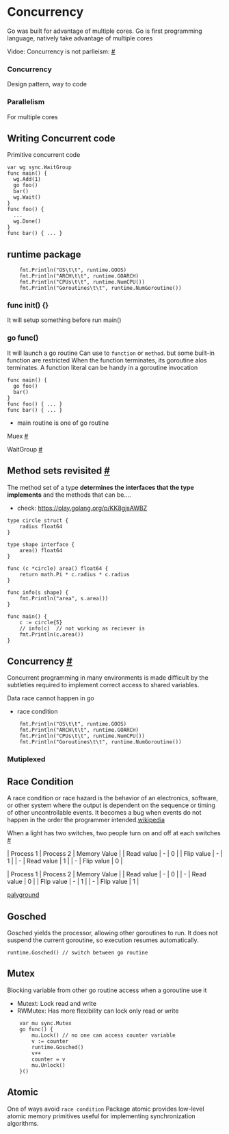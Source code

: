# Concurrency

Go was built for advantage of multiple cores.
Go is first programming language, natively take advantage of multiple cores

Vidoe: Concurrency is not parlleism: [#](https://www.youtube.com/watch?v=cN_DpYBzKso)


### Concurrency 

Design pattern, way to code

### Parallelism

For multiple cores


## Writing Concurrent code

Primitive concurrent code

```
var wg sync.WaitGroup
func main() {
  wg.Add(1)
  go foo()
  bar()
  wg.Wait()
}
func foo() { 
  ...
  wg.Done()  
}
func bar() { ... }
```

## runtime package
```
	fmt.Println("OS\t\t", runtime.GOOS)
	fmt.Println("ARCH\t\t", runtime.GOARCH)
	fmt.Println("CPUs\t\t", runtime.NumCPU())
	fmt.Println("Goroutines\t\t", runtime.NumGoroutine())
```
### func init() {}
It will setup something before run main()

### go func()
It will launch a go routine
Can use to `function` or `method`. but some built-in function are restricted
When the function terminates, its goroutine alos terminates.
A function literal can be handy in a goroutine invocation

```
func main() {
  go foo()
  bar()
}
func foo() { ... }
func bar() { ... }
```

- main routine is one of go routine


Muex [#](https://godoc.org/sync#Mutex)

WaitGroup [#](https://godoc.org/sync#WaitGroup)

## Method sets revisited [#](https://golang.org/ref/spec#Method_sets)
The method set of a type **determines the interfaces that the type implements** and the methods that can be....
- check: https://play.golang.org/p/KK8gjsAWBZ 

```
type circle struct {
	radius float64
}

type shape interface {
	area() float64
}

func (c *circle) area() float64 {
	return math.Pi * c.radius * c.radius
}

func info(s shape) {
	fmt.Println("area", s.area())
}

func main() {
	c := circle{5}
	// info(c)  // not working as reciever is
	fmt.Println(c.area())
}
```

## Concurrency [#](https://golang.org/doc/effective_go.html#concurrency)
Concurrent programming in many environments is made difficult by the subtleties required to implement correct access to shared variables.

Data race cannot happen in go
- race condition

```
	fmt.Println("OS\t\t", runtime.GOOS)
	fmt.Println("ARCH\t\t", runtime.GOARCH)
	fmt.Println("CPUs\t\t", runtime.NumCPU())
	fmt.Println("Goroutines\t\t", runtime.NumGoroutine())
```

### Mutiplexed

## Race Condition

A race condition or race hazard is the behavior of an electronics, software, or other system where the output is dependent on the sequence or timing of other uncontrollable events. It becomes a bug when events do not happen in the order the programmer intended.[wikipedia](https://en.wikipedia.org/wiki/Race_condition)

When a light has two switches, two people turn on and off at each switches [#](https://searchstorage.techtarget.com/definition/race-condition)


| Process 1 | Process 2 | Memory Value |
| Read value | - | 0 |
| Flip value | - | 1 |
| - | Read value | 1 |
| - | Flip value | 0 |

| Process 1 | Process 2 | Memory Value |
| Read value | - | 0 |
| - |  Read value | 0 |
| Flip value | - | 1 |
| - | Flip value | 1 |

[palyground](https://play.golang.org/p/z9RLR5s6mTG)

## Gosched

Gosched yields the processor, allowing other goroutines to run. It does not suspend the current goroutine, so execution resumes automatically.
```
runtime.Gosched() // switch between go routine
```

## Mutex

Blocking variable from other go routine access when a goroutine use it

- Mutext: Lock read and write
- RWMutex: Has more flexibility can lock only read or write

```
	var mu sync.Mutex
	go func() {
		mu.Lock() // no one can access counter variable
		v := counter
		runtime.Gosched()
		v++
		counter = v
		mu.Unlock()
	}()
```


## Atomic

One of ways avoid `race condition`
Package atomic provides low-level atomic memory primitives useful for implementing synchronization algorithms.